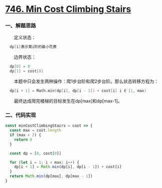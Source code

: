 # [746. Min Cost Climbing Stairs](https://leetcode.com/problems/min-cost-climbing-stairs/)

### 一、解题思路

  &emsp;&emsp;定义状态：

```s
  dp[i]表示第i阶的最小花费
```

  &emsp;&emsp;边界状态：

```s
  dp[0] = 0
  dp[1] = cost[0]
```

  &emsp;&emsp;本题中只会发生两种操作：爬1步台阶和爬2步台阶。那么状态转移方程为：

```s
  dp[i + 1] = Math.min(dp[i], dp[i - 1]) + cost[i] i ∈ [1, max)
```

  &emsp;&emsp;最终达成爬完楼梯的目标发生在dp[max]和dp[max-1]。


### 二、代码实现

```JavaScript
const minCostClimbingStairs = cost => {
  const max = cost.length
  if (max < 2) {
    return 0
  }

  const dp = [0, cost[0]]

  for (let i = 1; i < max; i++) {
    dp[i + 1] = Math.min(dp[i], dp[i - 1]) + cost[i]
  }
  return Math.min(dp[max], dp[max - 1])
}
```